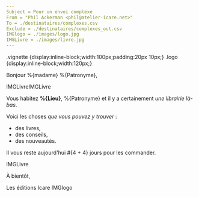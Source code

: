 ```yaml
---
Subject = Pour un envoi complexe
From = "Phil Ackerman <phil@atelier-icare.net>"
To = ./destinataires/complexes.csv
Exclude = ./destinataires/complexes_out.csv
IMGlogo = ./images/logo.jpg
IMGLivre = ./images/livre.jpg
---
```

.vignette {display:inline-block;width:100px;padding:20px 10px;}
.logo {display:inline-block;width:120px;}

Bonjour %{madame} %{Patronyme},

<vignette>IMGLivre</vignette><vignette>IMGLivre</vignette>

Vous habitez **%{Lieu}**, %{Patronyme} et il y a certainement *une librairie* _là-bas_.

Voici les choses *que vous pouvez y trouver* :

* des livres,
* des conseils,
* des nouveautés.

Il vous reste aujourd'hui #{4 + 4} jours pour les commander.

IMGLivre

À bientôt,

Les éditions Icare
<logo>IMGlogo</logo>

